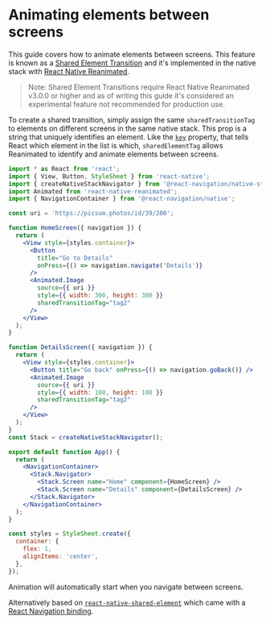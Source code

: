 # Animating elements between screens

This guide covers how to animate elements between screens. This feature is known as a [Shared Element Transition](https://docs.swmansion.com/react-native-reanimated/docs/api/sharedElementTransitions) and it's implemented in the native stack with [React Native Reanimated](https://docs.swmansion.com/react-native-reanimated/).

> Note: Shared Element Transitions require React Native Reanimated v3.0.0 or higher and as of writing this guide it's considered an experimental feature not recommended for production use.

To create a shared transition, simply assign the same `sharedTransitionTag` to elements on different screens in the same native stack. This prop is a string that uniquely identifies an element. Like the [`key`](https://react.dev/learn/rendering-lists#keeping-list-items-in-order-with-key) property, that tells React which element in the list is which, `sharedElementTag` allows Reanimated to identify and animate elements between screens.

```jsx
import * as React from 'react';
import { View, Button, StyleSheet } from 'react-native';
import { createNativeStackNavigator } from '@react-navigation/native-stack';
import Animated from 'react-native-reanimated';
import { NavigationContainer } from '@react-navigation/native';

const uri = 'https://picsum.photos/id/39/200';

function HomeScreen({ navigation }) {
  return (
    <View style={styles.container}>
      <Button
        title="Go to Details"
        onPress={() => navigation.navigate('Details')}
      />
      <Animated.Image
        source={{ uri }}
        style={{ width: 300, height: 300 }}
        sharedTransitionTag="tag2"
      />
    </View>
  );
}

function DetailsScreen({ navigation }) {
  return (
    <View style={styles.container}>
      <Button title="Go back" onPress={() => navigation.goBack()} />
      <Animated.Image
        source={{ uri }}
        style={{ width: 100, height: 100 }}
        sharedTransitionTag="tag2"
      />
    </View>
  );
}
const Stack = createNativeStackNavigator();

export default function App() {
  return (
    <NavigationContainer>
      <Stack.Navigator>
        <Stack.Screen name="Home" component={HomeScreen} />
        <Stack.Screen name="Details" component={DetailsScreen} />
      </Stack.Navigator>
    </NavigationContainer>
  );
}

const styles = StyleSheet.create({
  container: {
    flex: 1,
    alignItems: 'center',
  },
});
```

Animation will automatically start when you navigate between screens.

Alternatively based on [`react-native-shared-element`](https://github.com/IjzerenHein/react-native-shared-element) which came with a [React Navigation binding](https://github.com/IjzerenHein/react-navigation-shared-element).
